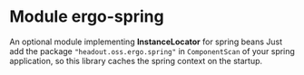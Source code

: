 # Module ergo-spring

An optional module implementing **InstanceLocator** for spring beans
Just add the package `"headout.oss.ergo.spring"` in `ComponentScan` of your spring application, so this
library caches the spring context on the startup.
